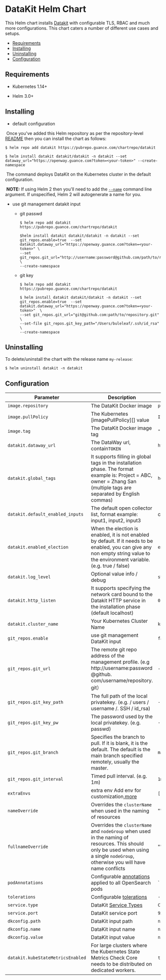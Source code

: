 # DataKit Helm Chart

This Helm chart installs [Datakit](https://github.com/GuanceCloud/datakit) with configurable TLS, RBAC and much more configurations. This chart caters a number of different use cases and setups.

- [Requirements](#requirements)
- [Installing](#installing)
- [Uninstalling](#uninstalling)
- [Configuration](#configuration)

## Requirements

- Kubernetes 1.14+

- Helm 3.0+

  

## Installing

- default configuration

​	Once you've added this Helm repository as per the repository-level [README](../../README.md#installing) then you can install the chart as follows:

 ```shell
$ helm repo add datakit https://pubrepo.guance.com/chartrepo/datakit
 
$ helm install datakit datakit/datakit -n datakit --set dataway_url="https://openway.guance.com?token=<your-token>" --create-namespace 
 ```

​	The command deploys DataKit on the Kubernetes cluster in the default configuration.

​	**NOTE:** If using Helm 2 then you'll need to add the [`--name`](https://v2.helm.sh/docs/helm/#options-21) command line argument. If unspecified, Helm 2 will autogenerate a name for you.

- use git management datakit input
  - git passwd
  
    ```
    $ helm repo add datakit https://pubrepo.guance.com/chartrepo/datakit
    
    $helm install datakit datakit/datakit -n datakit --set git_repos.enable=true  --set datakit.dataway_url="https://openway.guance.com?token=<your-token>" \
    --set git_repos.git_url="http://username:password@github.com/path/to/repository.git" \
    --create-namespace 
    ```
  
  - git key
  
    ```
    $ helm repo add datakit https://pubrepo.guance.com/chartrepo/datakit
    
    $ helm install datakit datakit/datakit -n datakit --set git_repos.enable=true  --set datakit.dataway_url="https://openway.guance.com?token=<your-token>"  \
    --set git_repos.git_url="git@github.com:path/to/repository.git" \
    --set-file git_repos.git_key_path="/Users/buleleaf/.ssh/id_rsa" \
    --create-namespace 
    ```

## Uninstalling
To delete/uninstall the chart with the release name `my-release`:

```shell
$ helm uninstall datakit -n datakit
```

## Configuration

| Parameter                         | Description                                                                                                                                                                        | Default                                                                 | Required             |
| ------------------------          | ------------------------------------------------------------                                                                                                                       | ------------------------------------------------------------            | --------             |
| `image.repository`                | The DataKit Docker image                                                                                                                                                           | `pubrepo.guance.com/chartrepo/datakit`                                  | `true`               |
| `image.pullPolicy`                | The Kubernetes [imagePullPolicy][] value                                                                                                                                           | `IfNotPresent`                                                          |                      |
| `image.tag`                       | The DataKit Docker image tag                                                                                                                                                       | `""`                                                                    |                      |
| `datakit.dataway_url`             | The DataWay url, contain`TOKEN`                                                                                                                                                    | `https://openway.guance.com?token=<your-token>`                         | `true`               |
| `datakit.global_tags`             | It supports filling in global tags in the installation phase. The format example is: Project = ABC, owner = Zhang San (multiple tags are separated by English commas)              | `host=__datakit_hostname,host_ip=__datakit_ip`                          |                      |
| `datakit.default_enabled_inputs`  | The default open collector list, format example: input1, input2, input3                                                                                                            | cpu,disk,diskio,mem,swap,system,hostobject,net,host_processes,container |                      |
| `datakit.enabled_election`        | When the election is enabled, it is not enabled by default. If it needs to be enabled, you can give any non empty string value to the environment variable. (e.g. true / false)    | `enable`                                                                |                      |
| `datakit.log_level`                     | Optional value info / debug                                                                                                                                                | `stdout`                                                                |                      |
| `datakit.http_listen`             | It supports specifying the network card bound to the Datakit HTTP service in the installation phase (default localhost)                                                            | `0.0.0.0:9529`                                                          |                      |
| `datakit.cluster_name`             | Your Kubernetes Cluster Name                                                                                                                                                       | `kube`                                                          |                      |
| `git_repos.enable`                | use git management DataKit input                                                                                                                                                   | `false`                                                                 |                      |
| `git_repos.git_url`               | The remote git repo address of the management profile. (e.g http://username:password @github. com/username/repository. git）                                                       | `-`                                                                     |                      |
| `git_repos.git_key_path`          | The full path of the local privatekey. (e.g. / users / username /. SSH / id_rsa)                                                                                                   | `-`                                                                     |                      |
| `git_repos.git_key_pw`            | The password used by the local privatekey. (e.g. passwd)                                                                                                                           | `-`                                                                     |                      |
| `git_repos.git_branch`            | Specifies the branch to pull. If it is blank, it is the default. The default is the main branch specified remotely, usually the master.                                            | `master`                                                                |                      |
| `git_repos.git_interval`          | Timed pull interval. (e.g. 1m)                                                                                                                                                     | `1m`                                                                    |                      |
| `extraEnvs`                       | extra env Add env for customization,[more](https://www.yuque.com/dataflux/datakit/datakit-install#f9858758)                                                                        | `[]`                                                                    |                      |
| `nameOverride`                    | Overrides the `clusterName` when used in the naming of resources                                                                                                                   | ""                                                                      |                      |
| `fullnameOverride`                | Overrides the `clusterName` and `nodeGroup` when used in the naming of resources. This should only be used when using a single `nodeGroup`, otherwise you will have name conflicts | ""                                                                      |                      |
| `podAnnotations`                  | Configurable [annotations][] applied to all OpenSearch pods                                                                                                                        | `  datakit/logs:                                                        | [{"disable": true}]` |  |
| `tolerations`                     | Configurable [tolerations][]                                                                                                                                                       | `- operator: Exists`                                                    |                      |
| `service.type`                    | DataKit [Service Types][]                                                                                                                                                          | `ClusterIP`                                                             |                      |
| `service.port`                    | DataKit service port                                                                                                                                                               | `9529`                                                                  |                      |
| `dkconfig.path`                   | DataKit input path                                                                                                                                                                 | `nil`                                                                   |                      |
| `dkconfig.name`                   | DataKit input name                                                                                                                                                                 | `nil`                                                                   |                      |
| `dkconfig.value`                  | DataKit input value                                                                                                                                                                | `nil`                                                                   |                      |
| `datakit.kubeStateMetricsEnabled` | For large clusters where the Kubernetes State Metrics Check Core needs to be distributed on dedicated workers.                                                                     | `true`                                                                  |                      |



[environment from variables]: https://kubernetes.io/docs/tasks/configure-pod-container/configure-pod-configmap/#configure-all-key-value-pairs-in-a-configmap-as-container-environment-variables

[hostAliases]: https://kubernetes.io/docs/concepts/services-networking/add-entries-to-pod-etc-hosts-with-host-aliases/

[image.pullPolicy]: https://kubernetes.io/docs/concepts/containers/images/#updating-images

[annotations]: https://kubernetes.io/docs/concepts/overview/working-with-objects/annotations/

[tolerations]: https://kubernetes.io/docs/concepts/configuration/taint-and-toleration/

[service types]: https://kubernetes.io/docs/concepts/services-networking/service/#publishing-services-service-types
